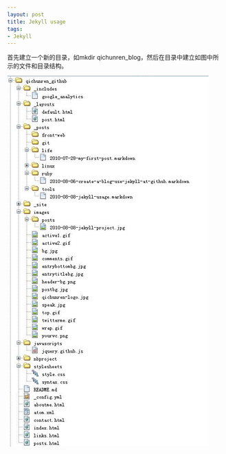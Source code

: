 ```yaml
---
layout: post
title: Jekyll usage
tags:
- Jekyll
---
```


首先建立一个新的目录，如mkdir qichunren_blog，然后在目录中建立如图中所示的文件和目录结构。


![Jekyll project](/images/posts/2010-08-08-jekyll-project.jpg "Jekyll project")

